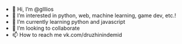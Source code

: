 - 👋 Hi, I’m @glllios
- 👀 I’m interested in python, web, machine learning, game dev, etc.!
- 🌱 I’m currently learning python and javascript
- 💞️ I’m looking to collaborate
- 📫 How to reach me vk.com/druzhinindemid

<!---
glllios/glllios is a ✨ special ✨ repository because its `README.md` (this file) appears on your GitHub profile.
You can click the Preview link to take a look at your changes.
--->
